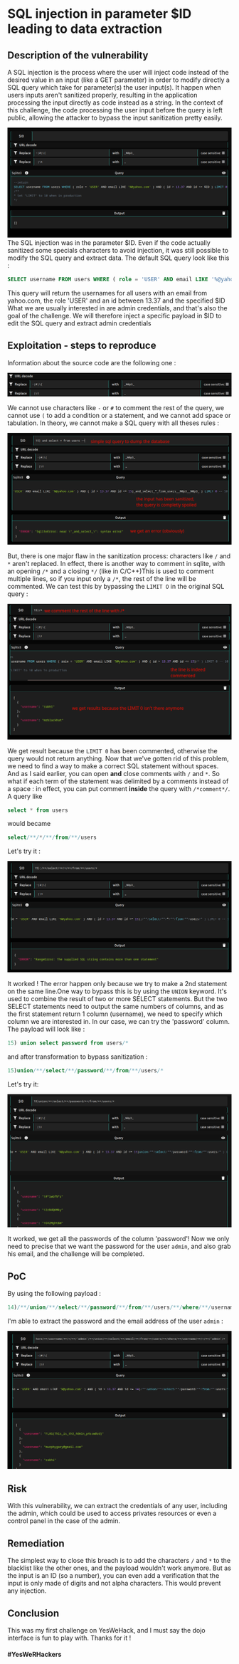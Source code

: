 # SQL injection in parameter $ID leading to data extraction
## Description of the vulnerability
A SQL injection is the process where the user will inject code instead of the desired value in an input (like a GET parameter) in order to modify directly a SQL query which take for parameter(s) the user input(s). It happen when users inputs aren't sanitized properly, resulting in the application processing the input directly as code instead as a string.
In the context of this challenge, the code processing the user input before the query is left public, allowing the attacker to bypass the input sanitization pretty easily.

![](dojo19/img/ywh-1.png)
The SQL injection was in the parameter $ID. Even if the code actually sanitized some specials characters to avoid injection, it was still possible to modify the SQL query and extract data.
The default SQL query look like this :
```sql
SELECT username FROM users WHERE ( role = 'USER' AND email LIKE '%@yahoo.com' ) AND ( id > 13.37 AND id <= $ID ) LIMIT 0
```
This query will return the usernames for all users with an email from yahoo.com, the role 'USER' and an id between 13.37 and the specified $ID
What we are usually interested in are admin credentials, and that's also the goal of the challenge. 
We will therefore inject a specific payload in $ID to edit the SQL query and extract admin credentials
##  Exploitation - steps to reproduce
Information about the source code are the following one : 

![](dojo19/img/ywh-2.png)

We cannot use characters like `-` or `#` to comment the rest of the query, we cannot use `(` to add a condition or a statement, and we cannot add space or tabulation. In theory, we cannot make a SQL query with all theses rules :

![](dojo19/img/ywh-3.png)

But, there is one major flaw in the sanitization process: characters like `/` and `*` aren't replaced. 
In effect, there is another way to comment in sqlite, with an opening `/*` and a closing `*/` (like in C/C++)This is used to comment multiple lines, so if you input only a `/*`, the rest of the line will be commented. We can test this by bypassing the `LIMIT O` in the original SQL query :

![](dojo19/img/ywh-4.png)

We get result because the `LIMIT 0` has been commented, otherwise the query would not return anything.
Now that we've gotten rid of this problem, we need to find a way to make a correct SQL statement without spaces.
And as I said earlier, you can open **and** close comments with `/` and `*`. So what if each term of the statement was delimited by a comments instead of a space : in effect, you can put comment **inside** the query with `/*comment*/`. 
A query like 
```sql
select * from users
```
would became 
```sql
select/**/*/**/from/**/users
```
Let's try it :

![](img/ywh-5.png)

It worked ! The error happen only because we try to make a 2nd statement on the same line.One way to bypass this is by using the `UNION` keyword. It's used to combine the result of two or more SELECT statements. But the two SELECT statements need to output the same numbers of columns, and as the first statement return 1 column (username), we need to specify which column we are interested in. In our case, we can try the 'password' column. The payload will look like :
```sql
15) union select password from users/*
``` 
and after transformation to bypass sanitization :
```sql
15)union/**/select/**/password/**/from/**/users/*
``` 
Let's try it:

![](img/ywh-6.png)

It worked, we get all the passwords of the column 'password'! Now we only need to precise that we want the password for the user `admin`, and also grab his email, and the challenge will be completed. 
## PoC

By using the following payload :
```sql
14)/**/union/**/select/**/password/**/from/**/users/**/where/**/username/**/=/**/'admin'/**/union/**/select/**/email/**/from/**/users/**/where/**/username/**/=/**/'admin'/*
```
I'm able to extract the password and the email address of the user `admin` :

![](img/ywh-7.png)

## Risk
With this vulnerability, we can extract the credentials of any user, including the admin, which could be used to access privates resources or even a control panel in the case of the admin. 
## Remediation
The simplest way to close this breach is to add the characters `/` and `*` to the blacklist like the other ones, and the payload wouldn't work anymore. But as the input is an ID (so a number), you can even add a verification that the input is only made of digits and not alpha characters. This would prevent any injection.
## Conclusion
This was my first challenge on YesWeHack, and I must say the dojo interface is fun to play with. Thanks for it !
#### #YesWeRHackers